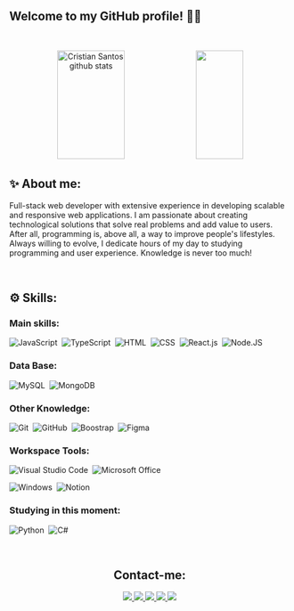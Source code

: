   ## Welcome to my GitHub profile! 👋🏼


&nbsp;
&nbsp;


<div class="statics"align="center">  
  <img width="49%" height="195px" src="https://github-readme-stats.vercel.app/api?username=dev-cristian&show_icons=true&count_private=true&hide_border=true&title_color=46cee0&icon_color=fecf6c&text_color=c8c7c1&bg_color=0d1117" alt="Cristian Santos github stats" /> 
  <img width="41%" height="195px" src="https://github-readme-stats.vercel.app/api/top-langs/?username=dev-cristian&layout=compact&hide_border=true&title_color=46cee0&text_color=c8c7c1&bg_color=0d1117" />
</div>


## ✨ About me:

Full-stack web developer with extensive experience in developing scalable and responsive web applications. I am passionate about creating technological solutions that solve real problems and add value to users. After all, programming is, above all, a way to improve people's lifestyles.
Always willing to evolve, I dedicate hours of my day to studying programming and user experience. Knowledge is never too much!


&nbsp;
&nbsp;


## ⚙️ Skills:

### Main skills:
![JavaScript](https://img.shields.io/badge/-JavaScript-0D1117?style=for-the-badge&logo=JavaScript&labelColor=0D1117)&nbsp;
![TypeScript](https://img.shields.io/badge/-TypeScript-0D1117?style=for-the-badge&logo=TypeScript&labelColor=0D1117)&nbsp;
![HTML](https://img.shields.io/badge/-HTML-0D1117?style=for-the-badge&logo=HTML5&logoColor=1572B6&labelColor=0D1117)&nbsp;
![CSS](https://img.shields.io/badge/-CSS-0D1117?style=for-the-badge&logo=CSS3&labelColor=0D1117)&nbsp;
![React.js](https://img.shields.io/badge/-React.js-0D1117?style=for-the-badge&logo=react&labelColor=0D1117)&nbsp;
![Node.JS](https://img.shields.io/badge/-Node.JS-0D1117?style=for-the-badge&logo=node.js&labelColor=0D1117&textColor=0D1117)&nbsp;

### Data Base:

![MySQL](https://img.shields.io/badge/-MySQL-0D1117?style=for-the-badge&logo=mysql&labelColor=0D1117)&nbsp;
![MongoDB](https://img.shields.io/badge/-MongoDB-0D1117?style=for-the-badge&logo=mongodb&labelColor=0D1117)&nbsp;

### Other Knowledge:
![Git](https://img.shields.io/badge/-Git-0D1117?style=for-the-badge&logo=git&labelColor=0D1117)&nbsp;
![GitHub](https://img.shields.io/badge/-GitHub-0D1117?style=for-the-badge&logo=GitHub&labelColor=0D1117)&nbsp;
![Boostrap](https://img.shields.io/badge/-boostrap-0D1117?style=for-the-badge&logo=bootstrap&labelColor=0D1117)&nbsp;
![Figma](https://img.shields.io/badge/-figma-0D1117?style=for-the-badge&logo=figma&labelColor=0D1117)&nbsp;

### Workspace Tools:
![Visual Studio Code](https://img.shields.io/badge/-Visual%20Studio%20Code-0D1117?style=for-the-badge&logo=visual-studio-code&logoColor=007ACC&labelColor=0D1117)&nbsp;
![Microsoft Office](https://img.shields.io/badge/-microsoft_office-0D1117?style=for-the-badge&logo=microsoft-office&labelColor=0D1117)&nbsp;
<!-- ![Git](https://img.shields.io/badge/-Git-0D1117?style=for-the-badge&logo=git&labelColor=0D1117)&nbsp; -->
![Windows](https://img.shields.io/badge/-Ubuntu-0D1117?style=for-the-badge&logo=windows&labelColor=0D1117)&nbsp;
![Notion](https://img.shields.io/badge/-Notion-0D1117?style=for-the-badge&logo=notion&labelColor=0D1117)&nbsp;

  
### Studying in this moment:
![Python](https://img.shields.io/badge/-Python-0D1117?style=for-the-badge&logo=python&labelColor=0D1117&textColor=0D1117)&nbsp;
![C#](https://img.shields.io/badge/-cSharp-0D1117?style=for-the-badge&logo=csharp&logoColor=purple&labelColor=0D1117)&nbsp;


&nbsp;
&nbsp;


<div class="contacts" align="center">
  <h2>Contact-me:</h1>

<div class="contacts__badges" align="center">
<a href="www.instagram.com/chris.saant" target="_blank"><img src="https://img.shields.io/badge/-Instagram-%23E4405F?style=for-the-badge&logo=instagram&logoColor=white"</a>
<a href="https://www.linkedin.com/in/cristian-santos-47b097253/" target="_blank"><img src="https://img.shields.io/badge/LinkedIn-0077B5?style=for-the-badge&logo=linkedin&logoColor=white"</a>
<a href="cris.sant" target="_blank"><img src="https://img.shields.io/badge/Discord-7289DA?style=for-the-badge&logo=discord&logoColor=white"</a>
<a href="cristianrb.santos@outlook.com" target="_blank"><img src="https://img.shields.io/badge/Microsoft_Teams-6264A7?style=for-the-badge&logo=microsoft-teams&logoColor=white"</a>
<a href="cristianrbsantos@gmail.com" target="_blank"><img src="https://img.shields.io/badge/Gmail-D14836?style=for-the-badge&logo=gmail&logoColor=white"</a>
